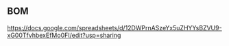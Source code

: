 ## BOM

https://docs.google.com/spreadsheets/d/12DWPrnASzeYx5uZHYYsBZVU9-xG00TfvhbexEfMo0FI/edit?usp=sharing
